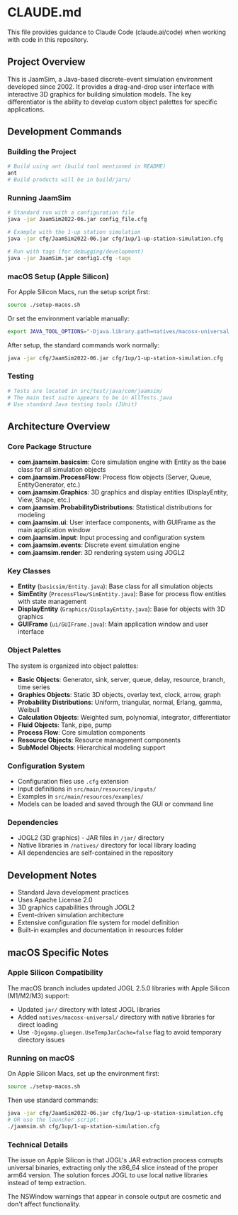# CLAUDE.md

This file provides guidance to Claude Code (claude.ai/code) when working with code in this repository.

## Project Overview

This is JaamSim, a Java-based discrete-event simulation environment developed since 2002. It provides a drag-and-drop user interface with interactive 3D graphics for building simulation models. The key differentiator is the ability to develop custom object palettes for specific applications.

## Development Commands

### Building the Project
```bash
# Build using ant (build tool mentioned in README)
ant
# Build products will be in build/jars/
```

### Running JaamSim
```bash
# Standard run with a configuration file
java -jar JaamSim2022-06.jar config_file.cfg

# Example with the 1-up station simulation
java -jar cfg/JaamSim2022-06.jar cfg/1up/1-up-station-simulation.cfg

# Run with tags (for debugging/development)
java -jar JaamSim.jar config1.cfg -tags
```

### macOS Setup (Apple Silicon)
For Apple Silicon Macs, run the setup script first:
```bash
source ./setup-macos.sh
```

Or set the environment variable manually:
```bash
export JAVA_TOOL_OPTIONS="-Djava.library.path=natives/macosx-universal -Djogamp.gluegen.UseTempJarCache=false"
```

After setup, the standard commands work normally:
```bash
java -jar cfg/JaamSim2022-06.jar cfg/1up/1-up-station-simulation.cfg
```

### Testing
```bash
# Tests are located in src/test/java/com/jaamsim/
# The main test suite appears to be in AllTests.java
# Use standard Java testing tools (JUnit)
```

## Architecture Overview

### Core Package Structure
- **com.jaamsim.basicsim**: Core simulation engine with Entity as the base class for all simulation objects
- **com.jaamsim.ProcessFlow**: Process flow objects (Server, Queue, EntityGenerator, etc.)
- **com.jaamsim.Graphics**: 3D graphics and display entities (DisplayEntity, View, Shape, etc.)
- **com.jaamsim.ProbabilityDistributions**: Statistical distributions for modeling
- **com.jaamsim.ui**: User interface components, with GUIFrame as the main application window
- **com.jaamsim.input**: Input processing and configuration system
- **com.jaamsim.events**: Discrete event simulation engine
- **com.jaamsim.render**: 3D rendering system using JOGL2

### Key Classes
- **Entity** (`basicsim/Entity.java`): Base class for all simulation objects
- **SimEntity** (`ProcessFlow/SimEntity.java`): Base for process flow entities with state management
- **DisplayEntity** (`Graphics/DisplayEntity.java`): Base for objects with 3D graphics
- **GUIFrame** (`ui/GUIFrame.java`): Main application window and user interface

### Object Palettes
The system is organized into object palettes:
- **Basic Objects**: Generator, sink, server, queue, delay, resource, branch, time series
- **Graphics Objects**: Static 3D objects, overlay text, clock, arrow, graph
- **Probability Distributions**: Uniform, triangular, normal, Erlang, gamma, Weibull
- **Calculation Objects**: Weighted sum, polynomial, integrator, differentiator
- **Fluid Objects**: Tank, pipe, pump
- **Process Flow**: Core simulation components
- **Resource Objects**: Resource management components
- **SubModel Objects**: Hierarchical modeling support

### Configuration System
- Configuration files use `.cfg` extension
- Input definitions in `src/main/resources/inputs/` 
- Examples in `src/main/resources/examples/`
- Models can be loaded and saved through the GUI or command line

### Dependencies
- JOGL2 (3D graphics) - JAR files in `/jar/` directory
- Native libraries in `/natives/` directory for local library loading
- All dependencies are self-contained in the repository

## Development Notes

- Standard Java development practices
- Uses Apache License 2.0
- 3D graphics capabilities through JOGL2
- Event-driven simulation architecture
- Extensive configuration file system for model definition
- Built-in examples and documentation in resources folder

## macOS Specific Notes

### Apple Silicon Compatibility
The macOS branch includes updated JOGL 2.5.0 libraries with Apple Silicon (M1/M2/M3) support:
- Updated `jar/` directory with latest JOGL libraries
- Added `natives/macosx-universal/` directory with native libraries for direct loading
- Use `-Djogamp.gluegen.UseTempJarCache=false` flag to avoid temporary directory issues

### Running on macOS
On Apple Silicon Macs, set up the environment first:
```bash
source ./setup-macos.sh
```

Then use standard commands:
```bash
java -jar cfg/JaamSim2022-06.jar cfg/1up/1-up-station-simulation.cfg
# OR use the launcher script:
./jaamsim.sh cfg/1up/1-up-station-simulation.cfg
```

### Technical Details
The issue on Apple Silicon is that JOGL's JAR extraction process corrupts universal binaries, extracting only the x86_64 slice instead of the proper arm64 version. The solution forces JOGL to use local native libraries instead of temp extraction.

The NSWindow warnings that appear in console output are cosmetic and don't affect functionality.